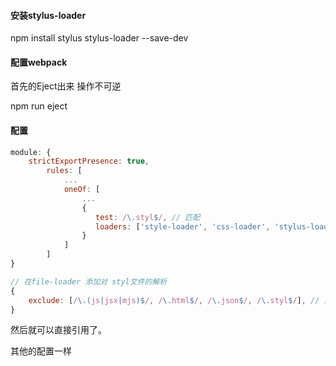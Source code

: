 #### 安装stylus-loader

npm install stylus stylus-loader --save-dev



#### 配置webpack

首先的Eject出来 操作不可逆

npm run eject 



#### 配置

```javascript
module: {
    strictExportPresence: true,
        rules: [
            ...
            oneOf: [
            	...
                {
                   test: /\.styl$/, // 匹配
            	   loaders: ['style-loader', 'css-loader', 'stylus-loader']
                }
            ]
        ]
}

// 在file-loader 添加对 styl文件的解析
{
    exclude: [/\.(js|jsx|mjs)$/, /\.html$/, /\.json$/, /\.styl$/], // 添加 stylus的解析
}
```

 然后就可以直接引用了。

其他的配置一样